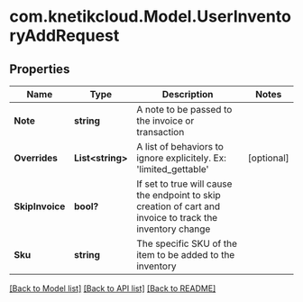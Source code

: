 # com.knetikcloud.Model.UserInventoryAddRequest
## Properties

Name | Type | Description | Notes
------------ | ------------- | ------------- | -------------
**Note** | **string** | A note to be passed to the invoice or transaction | 
**Overrides** | **List&lt;string&gt;** | A list of behaviors to ignore explicitely.  Ex: &#39;limited_gettable&#39; | [optional] 
**SkipInvoice** | **bool?** | If set to true will cause the endpoint to skip creation of cart and invoice to track the inventory change | 
**Sku** | **string** | The specific SKU of the item to be added to the inventory | 

[[Back to Model list]](../README.md#documentation-for-models) [[Back to API list]](../README.md#documentation-for-api-endpoints) [[Back to README]](../README.md)

